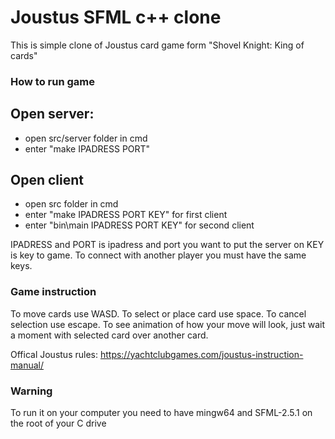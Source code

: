 # Joustus SFML c++ clone

This is simple clone of Joustus card game form "Shovel Knight: King of cards"

### How to run game

## Open server: 
- open src/server folder in cmd
- enter "make IPADRESS PORT" 

## Open client
- open src folder in cmd
- enter "make IPADRESS PORT KEY" for first client 
- enter "bin\main IPADRESS PORT KEY" for second client 

IPADRESS and PORT is ipadress and port you want to put the server on 
KEY is key to game. To connect with another player you must have the same keys.
 
### Game instruction

To move cards use WASD.
To select or place card use space.
To cancel selection use escape.
To see animation of how your move will look, just wait a moment with selected card over another card.

Offical Joustus rules: https://yachtclubgames.com/joustus-instruction-manual/

### Warning

To run it on your computer you need to have mingw64 and SFML-2.5.1 on the root of your C drive